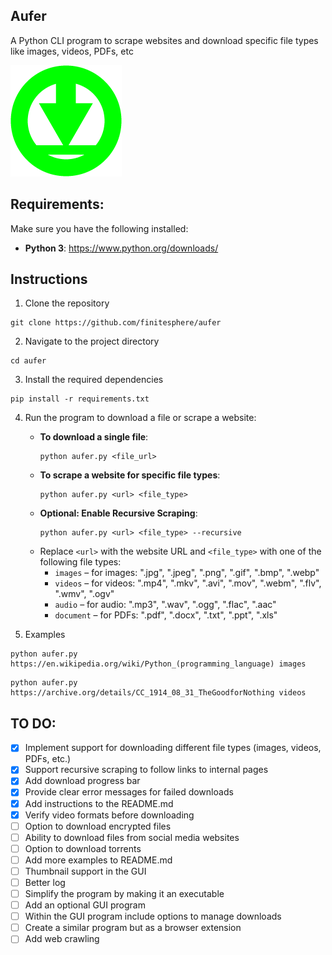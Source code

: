 ## Aufer
A Python CLI program to scrape websites and download specific file types like images, videos, PDFs, etc

![](https://github.com/finitesphere/aufer/blob/main/logo.png)

## Requirements:
Make sure you have the following installed:
- **Python 3**: https://www.python.org/downloads/

## Instructions
1. Clone the repository
```
git clone https://github.com/finitesphere/aufer
```
2. Navigate to the project directory 
```
cd aufer
```
3. Install the required dependencies
```
pip install -r requirements.txt
```
4. Run the program to download a file or scrape a website:
   
   - **To download a single file**:
     ```
     python aufer.py <file_url>
     ```
   - **To scrape a website for specific file types**:
     ```
     python aufer.py <url> <file_type>
     ```
   - **Optional: Enable Recursive Scraping**:
     ```
     python aufer.py <url> <file_type> --recursive
     ```
   - Replace `<url>` with the website URL and `<file_type>` with one of the following file types:
      - `images` – for images: ".jpg", ".jpeg", ".png", ".gif", ".bmp", ".webp"
      - `videos` – for videos: ".mp4", ".mkv", ".avi", ".mov", ".webm", ".flv", ".wmv", ".ogv"
      - `audio` – for audio: ".mp3", ".wav", ".ogg", ".flac", ".aac"
      - `document` – for PDFs: ".pdf", ".docx", ".txt", ".ppt", ".xls"
5. Examples
```
python aufer.py https://en.wikipedia.org/wiki/Python_(programming_language) images
```
```
python aufer.py https://archive.org/details/CC_1914_08_31_TheGoodforNothing videos
```
## TO DO:
- [X] Implement support for downloading different file types (images, videos, PDFs, etc.)
- [X] Support recursive scraping to follow links to internal pages
- [X] Add download progress bar
- [X] Provide clear error messages for failed downloads
- [X] Add instructions to the README.md
- [X] Verify video formats before downloading
- [ ] Option to download encrypted files
- [ ] Ability to download files from social media websites
- [ ] Option to download torrents
- [ ] Add more examples to README.md
- [ ] Thumbnail support in the GUI
- [ ] Better log
- [ ] Simplify the program by making it an executable
- [ ] Add an optional GUI program
- [ ] Within the GUI program include options to manage downloads
- [ ] Create a similar program but as a browser extension
- [ ] Add web crawling
